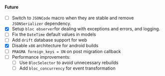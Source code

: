 #### Future<ToDo>
- [ ] Switch to `JSONCode` macro when they are stable and remove `JSONSerializer` dependency.
- [x] Setup `bloc observer`for dealing with exceptions and errors, and logging.
- [ ] Fix the `DateTime` default values in models
- [ ] Add `drift` database support for web
- [x] Disable `x86` architecture for android builds
- [ ] `PRAGMA foreign_keys = ON` on post migration callback
- [ ] Performance improvements:
  - [ ] Use `BlocSelector` to avoid unnecessary rebuilds
  - [ ] Add `bloc_concurrency` for event transformation